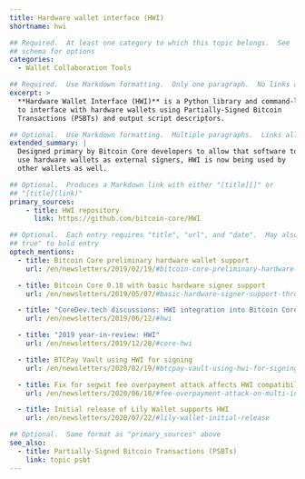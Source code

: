 ```yaml
---
title: Hardware wallet interface (HWI)
shortname: hwi

## Required.  At least one category to which this topic belongs.  See
## schema for options
categories:
  - Wallet Collaboration Tools

## Required.  Use Markdown formatting.  Only one paragraph.  No links allowed.
excerpt: >
  **Hardware Wallet Interface (HWI)** is a Python library and command-line tool used
  to interface with hardware wallets using Partially-Signed Bitcoin
  Transactions (PSBTs) and output script descriptors.

## Optional.  Use Markdown formatting.  Multiple paragraphs.  Links allowed.
extended_summary: |
  Designed primary by Bitcoin Core developers to allow that software to
  use hardware wallets as external signers, HWI is now being used by
  other wallets as well.

## Optional.  Produces a Markdown link with either "[title][]" or
## "[title](link)"
primary_sources:
    - title: HWI repository
      link: https://github.com/bitcoin-core/HWI

## Optional.  Each entry requires "title", "url", and "date".  May also use "feature:
## true" to bold entry
optech_mentions:
  - title: Bitcoin Core preliminary hardware wallet support
    url: /en/newsletters/2019/02/19/#bitcoin-core-preliminary-hardware-wallet-support

  - title: Bitcoin Core 0.18 with basic hardware signer support
    url: /en/newsletters/2019/05/07/#basic-hardware-signer-support-through-independent-tool

  - title: "CoreDev.tech discussions: HWI integration into Bitcoin Core"
    url: /en/newsletters/2019/06/12/#hwi

  - title: "2019 year-in-review: HWI"
    url: /en/newsletters/2019/12/28/#core-hwi

  - title: BTCPay Vault using HWI for signing
    url: /en/newsletters/2020/02/19/#btcpay-vault-using-hwi-for-signing

  - title: Fix for segwit fee overpayment attack affects HWI compatibility
    url: /en/newsletters/2020/06/10/#fee-overpayment-attack-on-multi-input-segwit-transactions

  - title: Initial release of Lily Wallet supports HWI
    url: /en/newsletters/2020/07/22/#lily-wallet-initial-release

## Optional.  Same format as "primary_sources" above
see_also:
  - title: Partially-Signed Bitcoin Transactions (PSBTs)
    link: topic psbt
---
```

